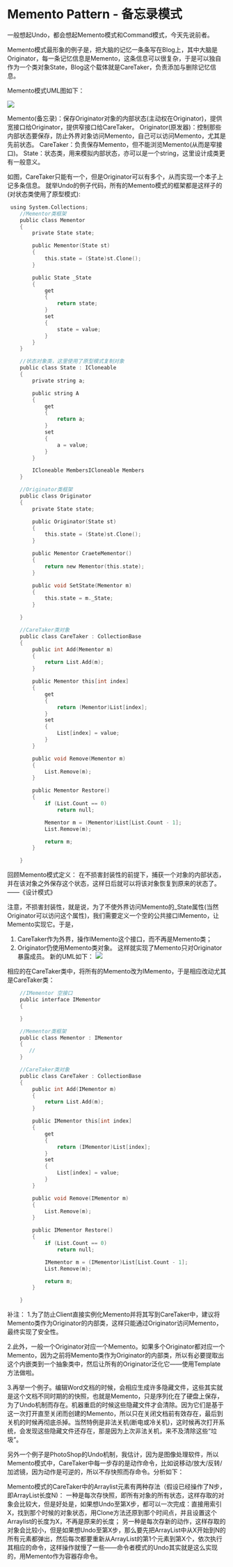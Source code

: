 # Memento Pattern - 备忘录模式

一般想起Undo，都会想起Memento模式和Command模式，今天先说前者。

Memento模式最形象的例子是，把大脑的记忆一条条写在Blog上，其中大脑是Originator，每一条记忆信息是Memento，这条信息可以很复杂，于是可以独自作为一个类对象State，Blog这个载体就是CareTaker，负责添加与删除记忆信息。

Memento模式UML图如下：

![](DesignPattern-Memento-1.png)

Memento(备忘录)：保存Originator对象的内部状态(主动权在Originator)，提供宽接口给Originator，提供窄接口给CareTaker。
Originator(原发器)：控制那些内部状态要保存，防止外界对象访问Memento，自己可以访问Memento，尤其是先前状态。
CareTaker：负责保存Memento，但不能浏览Memento(从而是窄接口)。
State：状态类，用来模拟内部状态，亦可以是一个string，这里设计成类更有一般意义。

如图，CareTaker只能有一个，但是Originator可以有多个，从而实现一个本子上记多条信息。
就举Undo的例子代码，所有的Memento模式的框架都是这样子的(对状态类使用了原型模式):

```c
 using System.Collections;
    //Mementor类框架
    public class Mementor
    {
        private State state;

        public Mementor(State st)
        {
            this.state = (State)st.Clone();
        }

        public State _State
        {
            get
            {
                return state;
            }
            set
            {
                state = value;
            }
        }
    }

    //状态对象类，这里使用了原型模式复制对象
    public class State : ICloneable
    {
        private string a;

        public string A
        {
            get
            {
                return a;
            }
            set
            {
                a = value;
            }
        }

        ICloneable MembersICloneable Members
    }

    //Originator类框架
    public class Originator
    {
        private State state;

        public Originator(State st)
        {
            this.state = (State)st.Clone();
        }

        public Mementor CraeteMementor()
        {
            return new Mementor(this.state);
        }

        public void SetState(Mementor m)
        {
            this.state = m._State;
        }

    }

    //CareTaker类对象
    public class CareTaker : CollectionBase
    {
        public int Add(Mementor m)
        {
            return List.Add(m);
        }

        public Mementor this[int index]
        {
            get
            {
                return (Mementor)List[index];
            }
            set
            {
                List[index] = value;
            }
        }

        public void Remove(Mementor m)
        {
            List.Remove(m);
        }

        public Mementor Restore()
        {
            if (List.Count == 0)
                return null;

            Mementor m = (Mementor)List[List.Count - 1];
            List.Remove(m);

            return m;
        }

    }
```
回顾Memento模式定义：
在不损害封装性的前提下，捕获一个对象的内部状态，并在该对象之外保存这个状态，这样日后就可以将该对象恢复到原来的状态了。——《设计模式》

注意，不损害封装性，就是说，为了不使外界访问Memento的_State属性(当然Originator可以访问这个属性)，我们需要定义一个空的公共接口IMemento，让Memento实现它。于是，
1. CareTaker作为外界，操作IMemento这个接口，而不再是Memento类；
2. Originator仍使用Memento类对象。
这样就实现了Memento只对Originator暴露成员。
新的UML如下：
![](DesignPattern-Memento-2.png)


相应的在CareTaker类中，将所有的Memento改为IMemento，于是相应改动尤其是CareTaker类：

```c
    //IMementor 空接口
    public interface IMementor
    {

    }

    //Mementor类框架
    public class Mementor : IMementor
    {
       //
    }

    //CareTaker类对象
    public class CareTaker : CollectionBase
    {
        public int Add(IMementor m)
        {
            return List.Add(m);
        }

        public IMementor this[int index]
        {
            get
            {
                return (IMementor)List[index];
            }
            set
            {
                List[index] = value;
            }
        }

        public void Remove(IMementor m)
        {
            List.Remove(m);
        }

        public IMementor Restore()
        {
            if (List.Count == 0)
                return null;

            IMementor m = (IMementor)List[List.Count - 1];
            List.Remove(m);

            return m;
        }

    }
```
补注：
1.为了防止Client直接实例化Memento并将其写到CareTaker中，建议将Memento类作为Originator的内部类，这样只能通过Originator访问Memento，最终实现了安全性。

2.此外，一般一个Originator对应一个Memento。如果多个Originator都对应一个Memento，因为之前将Memento类作为Originator的内部类，所以有必要提取出这个内嵌类到一个抽象类中，然后让所有的Originator泛化它——使用Template方法做啦。

3.再举一个例子。编辑Word文档的时候，会相应生成许多隐藏文件，这些其实就是这个文档不同时期的的快照，也就是Memento，只是序列化在了硬盘上保存，为了Undo机制而存在。机器重启的时候这些隐藏文件才会清除。因为它们是基于这一次打开直至关闭而创建的Memento，所以只在关闭文档前有效存在，最后到关机的时候再彻底杀掉。当然特例是非法关机(断电或冷关机)，这时候再次打开系统，会发现这些隐藏文件还存在，那是因为上次非法关机，来不及清除这些“垃圾”。

另外一个例子是PhotoShop的Undo机制，我估计，因为是图像处理软件，所以Memento模式中，CareTaker中每一步存的是动作命令，比如说移动/放大/反转/加滤镜，因为动作是可逆的，所以不存快照而存命令。分析如下：

Memento模式的CareTaker中的Arraylist元素有两种存法（假设已经操作了N步，即ArrayList长度N)：
一种是每次存快照，即所有对象的所有状态，这样存取的对象会比较大，但是好处是，如果想Undo至第X步，都可以一次完成：直接用索引X，找到那个时候的对象状态，用Clone方法还原到那个时间点，并且设置这个Arraylist的长度为X，不再是原来的长度；
另一种是每次存新的动作，这样存取的对象会比较小，但是如果想Undo至第X步，那么要先把ArrayList中从X开始到N的所有元素都弹出，然后每次都要重新从ArrayList的第1个元素到第X个，依次执行其相应的命令，这样操作就慢了一些——命令者模式的Undo其实就是这么实现的，用Memento作为容器存命令。